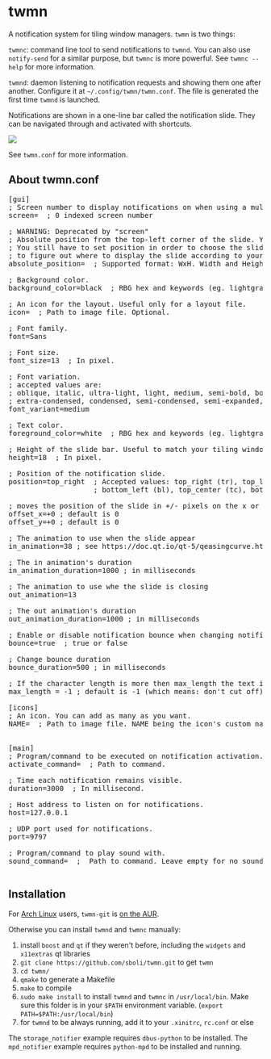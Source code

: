 twmn
====
A notification system for tiling window managers. `twmn` is two things:

`twmnc`: command line tool to send notifications to `twmnd`. You can also use `notify-send` for a similar purpose, but `twmnc` is more powerful. See `twmnc --help` for more information.

`twmnd`: daemon listening to notification requests and showing them one after another. Configure it at `~/.config/twmn/twmn.conf`. The file is generated the first time `twmnd` is launched.

Notifications are shown in a one-line bar called the notification slide. They can be navigated through and activated with shortcuts.

![](https://github.com/sboli/twmn/blob/master/screencast.gif)

See `twmn.conf` for more information.


About twmn.conf
---------------
<pre>
[gui]
; Screen number to display notifications on when using a multi-head desktop.
screen=  ; 0 indexed screen number

; WARNING: Deprecated by "screen"
; Absolute position from the top-left corner of the slide. You may need it for a multi-screen setup.
; You still have to set position in order to choose the slide animation. If empty, twmnd will try
; to figure out where to display the slide according to your desktop size and the slide position.
absolute_position=  ; Supported format: WxH. Width and Height being integers.

; Background color.
background_color=black  ; RBG hex and keywords (eg. lightgray) are supported.

; An icon for the layout. Useful only for a layout file.
icon=  ; Path to image file. Optional.

; Font family.
font=Sans

; Font size.
font_size=13  ; In pixel.

; Font variation.
; accepted values are:
; oblique, italic, ultra-light, light, medium, semi-bold, bold, ultra-bold, heavy, ultra-condensed,
; extra-condensed, condensed, semi-condensed, semi-expanded, expanded, extra-expanded, ultra-expanded.
font_variant=medium

; Text color.
foreground_color=white  ; RBG hex and keywords (eg. lightgray) are supported.

; Height of the slide bar. Useful to match your tiling window manager's bar.
height=18  ; In pixel.

; Position of the notification slide.
position=top_right  ; Accepted values: top_right (tr), top_left (tl), bottom_right (br),
                    ; bottom_left (bl), top_center (tc), bottom_center (bc), center (c).

; moves the position of the slide in +/- pixels on the x or y axis (e.g. "+50" or "-100")
offset_x=+0 ; default is 0
offset_y=+0 ; default is 0

; The animation to use when the slide appear
in_animation=38 ; see https://doc.qt.io/qt-5/qeasingcurve.html#Type-enum for types

; The in animation's duration
in_animation_duration=1000 ; in milliseconds

; The animation to use whe the slide is closing
out_animation=13

; The out animation's duration
out_animation_duration=1000 ; in milliseconds

; Enable or disable notification bounce when changing notification
bounce=true  ; true or false

; Change bounce duration
bounce_duration=500 ; in milliseconds

; If the character length is more then max_length the text is cut off and "..." is appended
max_length = -1 ; default is -1 (which means: don't cut off)

[icons]
; An icon. You can add as many as you want.
NAME=  ; Path to image file. NAME being the icon's custom name.


[main]
; Program/command to be executed on notification activation.
activate_command=  ; Path to command.

; Time each notification remains visible.
duration=3000  ; In millisecond.

; Host address to listen on for notifications.
host=127.0.0.1

; UDP port used for notifications.
port=9797

; Program/command to play sound with.
sound_command=  ;  Path to command. Leave empty for no sound.

</pre>


Installation
------------

For [Arch Linux](http://www.archlinux.org/) users, `twmn-git` is [on the AUR](https://aur.archlinux.org/packages/twmn-git/).

Otherwise you can install `twmnd` and `twmnc` manually:

1. install `boost` and `qt` if they weren't before, including the `widgets` and `x11extras` qt libraries
2. `git clone https://github.com/sboli/twmn.git` to get `twmn`
3. `cd twmn/`
4. `qmake` to generate a Makefile
5. `make` to compile
6. `sudo make install` to install `twmnd` and `twmnc` in `/usr/local/bin`. Make sure this folder is in your `$PATH` environment variable. (`export PATH=$PATH:/usr/local/bin`)
7. for `twmnd` to be always running, add it to your `.xinitrc`, `rc.conf` or else

The `storage_notifier` example requires `dbus-python` to be installed. The `mpd_notifier` example requires `python-mpd` to be installed and running.
